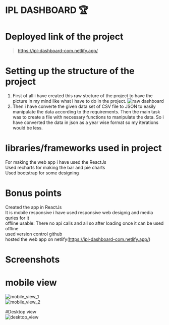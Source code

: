 # IPL DASHBOARD 🏆
# Deployed link of the project
   > https://ipl-dashboard-com.netlify.app/


# Setting up the structure of the project
 1. First of all i have created this raw strcture of the project to have the picture in my mind like what i have to do in the project.
                 ![raw dashboard](https://user-images.githubusercontent.com/84536185/197188613-2d6842cd-3838-45a5-af92-1f73a6be65d1.png)
2. Then i have converte the given data set of CSV file to JSON to easily manipulate the data according to the requirements. Then the main task was to create a file with necessary functions to manipulate the data. So i have converted the data in json as a year wise format so my iterations would be less.

# libraries/frameworks used in project
  For making the web app i have used the ReactJs   
  Used recharts for making the bar and pie charts    
  Used bootstrap for some designing     
  
# Bonus points
  Created the app in ReactJs     
  It is mobile responsive i have used responsive web designig and media quries for it     
  offline usable: There no api calls and all so after loading once it can be used offline      
  used version control github      
  hosted the web app on netlify(https://ipl-dashboard-com.netlify.app/)     
  
  
 # Screenshots       
   # mobile view    
![mobile_view_1](https://user-images.githubusercontent.com/84536185/197348817-31842d9e-e141-474c-9ef4-9c725859489a.png)     
![mobile_view_2](https://user-images.githubusercontent.com/84536185/197348824-491a58a2-dbc3-4dcd-9117-695574887842.png)      

 #Desktop view     
 ![desktop_view](https://user-images.githubusercontent.com/84536185/197348847-45ea1747-df62-4ff6-8edf-406d45836bbc.png)
